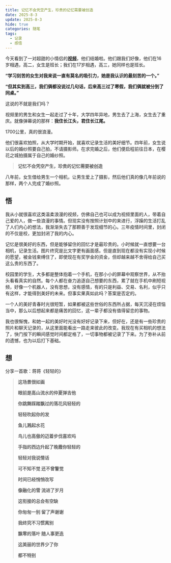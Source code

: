```yaml
---
title: 记忆不会凭空产生，珍贵的记忆需要被创造
date: 2025-8-3
update: 2025-8-3
hide: true
categories: 随笔
tags:
  - 记录
  - 感悟
---
```


今天看到了一对超甜的小情侣的[**视频**](https://www.bilibili.com/video/BV1SbM6zPEz9)，他们结婚啦。他们跟我们好像，他们在16岁相遇，高二，女生是班长；我们在17岁相遇，高三，她同样也是班长。

**“学习刻苦的女生对我来说一直有莫名的吸引力，她是我认识的最刻苦的一个。”**

**“但其实到高三，我们俩都没说过几句话，后来高三过了寒假，我们俩就被分到了同桌。”**

这说的不就是我们吗？

<!-- more -->

视频里的男生和女生一起走过了十年，大学四年异地，男生去了上海，女生去了重庆。就像弹幕说的那样：**我住长江头，君住长江尾。**

1700公里，真的很浪漫。

他们很喜欢拍照，从大学时期开始，就喜欢记录生活的美好细节。四年前，女生说以后的婚纱照要自己拍，不请摄影师。在求完婚之后，他们便启程前往日本，在樱花之城拍摄属于自己的婚纱照。

> **记忆不会凭空产生，珍贵的记忆需要被创造**

八年前，女生借给男生一个相机，让男生爱上了摄影，然后他们真的像几年前说的那样，两个人完成了婚纱照。

## 悟

我从小就很喜欢这类温柔浪漫的视频，仿佛自己也可以成为视频里面的人，带着自己爱的人，做一些浪漫的事情。但现实没有按照计划中的来进行，浮躁的生活打乱了人们内心的想法，我渐渐失去了那颗善于发现细节的心。三年疫情时间里，封闭的不仅是校，更加封闭了我的内心。

记忆是很美好的东西，但是能够留住的回忆才是最珍贵的。小时候就一直想要一台相机，记录生活。图片终究是比文字更有画面感。但是直到现在都没有实现小时候的愿望，被金钱束缚住了，即使现在有奖学金的资金，但却越来越不舍得给自己买这么贵的东西了。

校园里的学生，大多都是整体抱着一个手机，在那小小的屏幕中观察世界，从不抬头看看真实的自然。每个人都在奋力追逐自己想要的东西，累了就在手机中刷短视频，好像一个机器人，没有思想，没有感情，有的只是利益、交易、名利，似乎只有这样，才能得到美好的未来。但事实果真如此吗？答案是否定的。

一个人的美好青春时光很短暂，如果都被这些世俗的东西所占据，每天沉浸在烦恼当中，那么以后想起来都是痛苦的回忆，这一辈子都没有值得留恋的事物。

我也很惭愧，和她一起的美好时光没有好好记录下来，但好在，还是有一些珍贵的照片和聊天记录的，从这里面能看出一路走来彼此的改变。我现在有买相机的想法了，快门按下的瞬间感觉时间都定格了，一切事物都被记录了下来。为了弥补从前的遗憾，也为以后打下基础。

## 想

分享一首歌：蒋蒋《轻轻的》

> **这场景很如画**
>
> **眼前是高山流水的仲夏弹吉他**
>
> **你跳舞踩踏飘过的落花风轻轻的**
>
> **轻轻吹起你的发**
>
> **鱼儿溅起水花**
>
> **鸟儿也高傲的迈着步伐喜欢吗**
>
> **手指的西边升起了晚霞你轻轻的**
>
> **轻轻对我说情话**
>
> **可不知不觉 还不曾警觉**
>
> **时间已经悄悄改写**
>
> **像融化的雪 流进了岁月**
>
> **这衔接的总会有空缺**
>
> **你匆匆一别 留了声谢谢**
>
> **我终究不习惯离别**
>
> **飘零的落叶 随人事更迭**
>
> **这美丽的世界少了你**
>
> **都不特别**